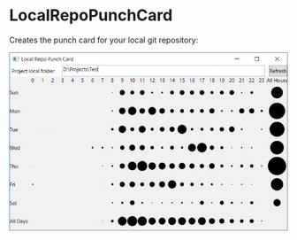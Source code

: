 # LocalRepoPunchCard
Creates the punch card for your local git repository:

![Screen](img/screen.png)